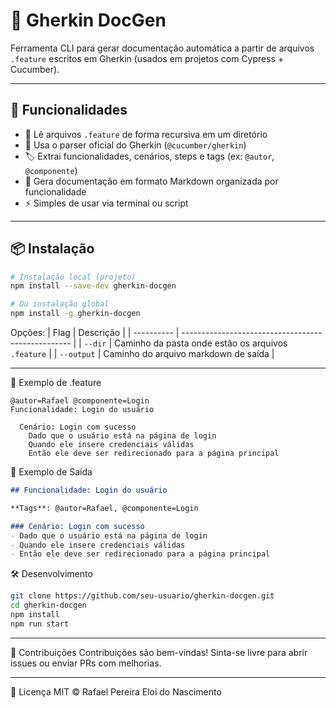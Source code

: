 # 🧪 Gherkin DocGen

Ferramenta CLI para gerar documentação automática a partir de arquivos `.feature` escritos em Gherkin (usados em projetos com Cypress + Cucumber).

---

## 🚀 Funcionalidades

- 📂 Lê arquivos `.feature` de forma recursiva em um diretório
- 🧠 Usa o parser oficial do Gherkin (`@cucumber/gherkin`)
- 🏷️ Extrai funcionalidades, cenários, steps e tags (ex: `@autor`, `@componente`)
- 📄 Gera documentação em formato Markdown organizada por funcionalidade
- ⚡ Simples de usar via terminal ou script

---

## 📦 Instalação

```bash
# Instalação local (projeto)
npm install --save-dev gherkin-docgen

# Ou instalação global
npm install -g gherkin-docgen

```

Opções:
| Flag       | Descrição                                          |
| ---------- | -------------------------------------------------- |
| `--dir`    | Caminho da pasta onde estão os arquivos `.feature` |
| `--output` | Caminho do arquivo markdown de saída               |

---

📝 Exemplo de .feature
```gherkin
@autor=Rafael @componente=Login
Funcionalidade: Login do usuário

  Cenário: Login com sucesso
    Dado que o usuário está na página de login
    Quando ele insere credenciais válidas
    Então ele deve ser redirecionado para a página principal
```



📄 Exemplo de Saída
```markdown
## Funcionalidade: Login do usuário

**Tags**: @autor=Rafael, @componente=Login

### Cenário: Login com sucesso
- Dado que o usuário está na página de login
- Quando ele insere credenciais válidas
- Então ele deve ser redirecionado para a página principal
```

🛠️ Desenvolvimento
```bash
git clone https://github.com/seu-usuario/gherkin-docgen.git
cd gherkin-docgen
npm install
npm run start
```
---


🤝 Contribuições
Contribuições são bem-vindas! Sinta-se livre para abrir issues ou enviar PRs com melhorias.

--- 
📄 Licença
MIT © Rafael Pereira Eloi do Nascimento
